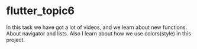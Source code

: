# flutter_topic6
In this task we have got a lot of videos, and we learn about new functions. About navigator and lists. Also I learn about how we use colors(style) in this project.
